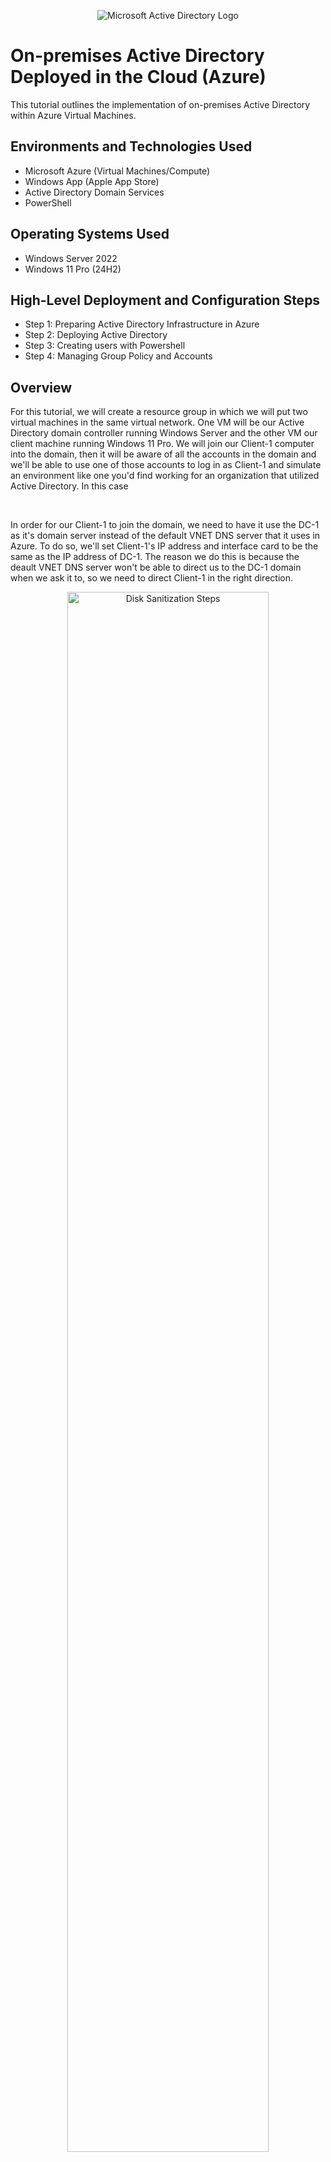 <p align="center">
<img src="https://i.imgur.com/pU5A58S.png" alt="Microsoft Active Directory Logo"/>
</p>

<h1>On-premises Active Directory Deployed in the Cloud (Azure)</h1>
This tutorial outlines the implementation of on-premises Active Directory within Azure Virtual Machines.<br />


<h2>Environments and Technologies Used</h2>

- Microsoft Azure (Virtual Machines/Compute)
- Windows App (Apple App Store)
- Active Directory Domain Services
- PowerShell

<h2>Operating Systems Used </h2>

- Windows Server 2022
- Windows 11 Pro (24H2)

<h2>High-Level Deployment and Configuration Steps</h2>

- Step 1: Preparing Active Directory Infrastructure in Azure
- Step 2: Deploying Active Directory
- Step 3: Creating users with Powershell
- Step 4: Managing Group Policy and Accounts

<h2>Overview</h2>
<p>For this tutorial, we will create a resource group in which we will put two virtual machines in the same virtual network. One VM will be our Active Directory domain controller running Windows Server and the other VM our client machine running Windows 11 Pro. We will join our Client-1 computer into the domain, then it will be aware of all the accounts in the domain and we'll be able to use one of those accounts to log in as Client-1 and simulate an environment like one you'd find working for an organization that utilized Active Directory.
In this case
</p>
<br/>
<p>In order for our Client-1 to join the domain, we need to have it use the DC-1 as it's domain server instead of the default VNET DNS server that it uses in Azure. To do so, we'll set Client-1's IP address and interface card to be the same as the IP address of DC-1. The reason we do this is because the deault VNET DNS server won't be able to direct us to the DC-1 domain when we ask it to, so we need to direct Client-1 in the right direction. </p>
<p align="center">
  <img src="https://i.imgur.com/d22FHIm.png" height="80%" width="80%" alt="Disk Sanitization Steps"/>
</p>
<br />
<h2>Preparing Active Directory Infrastructure in Azure</h2>
<p>First, we will go into Microsot Azure and create a resource group called "Active-Directory-Lab". Then create a virtual network called "Active-Directory-VNet" making sure that it's under the Active-Directory-Lab resource group and in the same region.With our resource group and virtual network deployed, we can now move on to create our two virtual machines.</p>
<br />
<p>We'll first create our DC-1 virtual machine and call it "dc-1", making sure it's under the Active-Directory-Lab resource group and under the same region. For it's image choose "Windows Server 2022" and that you create a username and password you can easily remember. Make sure to click both licensing boxes at the bottom. Hit next, and under the Networking tab make sure that we pick the Active-Directory-VNet, then finish creating the virtual machine, once it's created it should look like this:</p>
<p align="center"><img alt="Screenshot 2025-06-24 at 11 30 05 AM" src="https://github.com/user-attachments/assets/2c8d6241-d114-4920-b034-8ebf8e8fb90f" height="80%" width="80%"/>
</p>
<br />
<p>For the client virtual machine we will go through the same process by choosing the same resource group and virtual network. Make sure the VM is called "client-1" and that the image you choose is "Windows 11 Pro" and create a username and password you can remember. Once it's created it should look like this:</p>
<p align="center"><img alt="Screenshot 2025-06-24 at 11 31 34 AM" src="https://github.com/user-attachments/assets/51cb947a-9f6f-458f-b1e8-e71ad2da2974" height="80%" width="80%"/>
</p>
<br />
<p>After the virtual machiens are created, we are going to set DC-1's NIC private IP address to be static. The reason we do is becuse we don't want DC-1's address to change while it's being used as a DNS server for client-1. To do this, go to dc-1 and on the left, under "Networking", click "Network settings". There, click on the green interface icon:
</p>
<p align="center"><img alt="Screenshot 2025-06-24 at 11 42 33 AM" src="https://github.com/user-attachments/assets/7119b4c0-3131-4ab4-9312-18661d7c8afc" height="80%" width="80%"/>
</p>
<br />
<p>This opens the IP configurations where we can click on "ipconfig1" at the bottom, which opens a new window on the right of the page where we can see "Private IP address settings" and change Allocation from "Dyanmic" to "Static."</p>
<p align="center">
  <img alt="Screenshot 2025-06-24 at 11 45 27 AM" src="https://github.com/user-attachments/assets/f89958fb-1658-48db-a623-fec0faf17e9e" height="80%" width="80%" />
</p>
<br />
<p>Next, we're going to log in to dc-1 and disable firewall configurations. In a real world scenario this is not recommended, but for the sake of this tutorial we need to do this. Go into the dc-1 in Azure and get dc-1's public IP address and connect to it via either Remote Desktop (Windows) or Microsoft Remote Desktop (Mac).</p>
<br />
<p>Once in dc-1, if you configured dc-1 exactly as this tutorial recommended, your main page should've opened Server Manager like this:</p>
<p align="center"><img alt="Screenshot 2025-06-25 at 11 03 15 AM" src="https://github.com/user-attachments/assets/e576dfa4-1a9c-45a3-a49c-97171f57ea70" height="80%" width="80%"/>
</p>
<br />
<p>Now, right-click the start menu (Windows icon) in the bottom left and select "Run", a small window should open up. Type "wf.msc" to open Windows Defender Firewall with Advanced Security.</p>
<p align="center"><img alt="Screenshot 2025-06-25 at 11 06 16 AM" src="https://github.com/user-attachments/assets/86d8544f-07db-472d-8867-c22c9dbf9d6d" height="80%" width="80%" />
</p>
<br />
<p>Inside Windows Firewall, click "Windows Defender Firewall Properties", which opens a new page where you need to change the Firewall state from "on" to "off". Do the same for the Private profile and the Public profile as well, then click "OK".</p>
<p align="center"><img alt="Screenshot 2025-06-25 at 11 11 26 AM" src="https://github.com/user-attachments/assets/8944327c-2769-4851-8c66-a8a1d17462eb" height="80%" width="80%"/>
</p>
<br />
<p>Now that Firewall settings on dc-1 are disabled, we are going to change the DNS settings on client-1 to point to dc-1's private IP address. To do this, go to dc-1 on Azure and find it's private IP address under the Networking details, and copy that address.</p>
<p align="center"><img alt="Screenshot 2025-06-25 at 11 13 33 AM" src="https://github.com/user-attachments/assets/d644da37-e52e-40c4-a99e-315dcc202f0c" height="80%" width="80%"/>
</p>
<br />
<p>Then, travel to client-1 within Azure and into "Network settings" and click on the green interface icon, and right below "IP configurations on the left, click "DNS servers" and it should look like this:</p>
<p align="center"><img alt="Screenshot 2025-06-25 at 11 18 44 AM" src="https://github.com/user-attachments/assets/84882f3a-5186-416f-9bf5-382655588443" height="80%" width="80%"/>
</p>
<p>Right now, the DNS server preference is set to "Inheret from virtual network", but we are going to choose "custom" and paste dc-1's private IP address and click "Save" at the top. Now, client-1's DNS server points to dc-1's domain.</p>
<p align="center"><img alt="Screenshot 2025-06-25 at 11 23 47 AM" src="https://github.com/user-attachments/assets/4faaa8e3-8c7c-487b-acdc-275d4b940931" height="80%" width="80%" />
</p>
<br />
<p>In order for this change to be fully made, we need to restart the client-1 virtual machine before proceeding with the tutorial.</p>
<br />
<p>Next, we'll login to client-1 and open up Powershell. We want to ping dc-1's private IP address to see if our last configruation actually worked, so grab dc-1's private IP address from Azure and back in Powershell type "ping [dc-1 private IP address]" and hit enter. This should be what the result looks like:  </p>
<p align="center"><img alt="Screenshot 2025-06-25 at 11 36 04 AM" src="https://github.com/user-attachments/assets/55eeed1b-ac1d-4915-9655-c1a2068ae1da" height="80%" width="80%"/>
</p>
<br />
<p>If you got the same result, great! You've correctly configured everything so far. If you're ping command replies with anything else, like "Destination host unreachable" it means that dc-1 and client-1 are in different virtual networks or dc-1's Firewall is blocking ping.</p>
<br />
<p>The last thing we need to do on Powershell is check that the DNS server for client-1 reflects dc-1's private IP addreess. For this, type "ipconfig /all" then hit enter. Scroll down until you find "DNS server" and you should see dc-1's private IP address next to it.</p>
<p align="center"><img alt="Screenshot 2025-06-25 at 11 40 31 AM" src="https://github.com/user-attachments/assets/bbe59583-4b10-4fe4-a064-8b26bca14191" height="80%" width="80%"/>
</p>
<br />
<h2>Deploying Active Directory</h2>
<p>Now we'll download Active Directory do dc-1. Go back to the dc-1 virtual machine and</p>















































